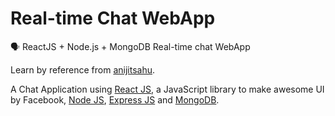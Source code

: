 # Real-time Chat WebApp
🗣 ReactJS + Node.js + MongoDB Real-time chat WebApp  

Learn by reference from [anijitsahu](https://github.com/anijitsahu).  

A Chat Application using [React JS](https://reactjs.org/docs/getting-started.html), a JavaScript library to make awesome UI by Facebook, [Node JS](https://nodejs.org/en/docs), [Express JS](https://expressjs.com/en/api.html) and [MongoDB](https://docs.mongodb.com/).
